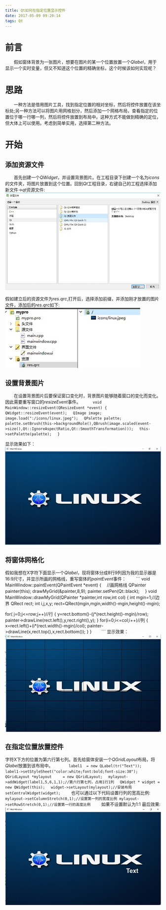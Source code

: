 ```yaml
---
title: Qt如何在指定位置显示控件
date: 2017-05-09 09:20:14
tags: Qt
---
```

# 前言
　　假如窗体背景为一张图片，想要在图片的某一个位置放置一个*Qlabel*，用于显示一个实时变量，但又不知道这个位置的精确坐标，这个时候该如何实现呢？
# 思路
　　一种方法是借用图片工具，找到指定位置的相对坐标，然后将控件放置在该坐标处;另一种方法可以将图片用网格划分，然后添加一个网格布局，查看指定的位置位于哪一行哪一列，然后将控件放置到布局中。这种方式不能做到精确的定位，但大体上可以使用。考虑到简单实用，选择第二种方法。
# 开始
## 添加资源文件
　　首先创建一个*QWidget*，并设置背景图片。在工程目录下创建一个名为*icons*的文件夹，将图片放置到这个位置。回到*Qt*工程目录，右键自己的工程选择添加新文件->*qt*资源文件: ![Alt text](qt-widget-designated-location/qrc.jpg)

假如建立后的资源文件为*res.qrc*,打开后，选择添加前缀，并添加刚才放置的图片文件，添加后的*res.qrc*如下:![Alt text](qt-widget-designated-location/res-qrc.jpg)
## 设置背景图片
　　在设置背景图片后要保证窗口变化时，背景图片能够随着窗口的变化而变化。因此需要重写窗口的*resizeEvent*事件。
　　```
void MainWindow::resizeEvent(QResizeEvent *event)
{
　QWidget::resizeEvent(event);
　QImage image;
　image.load(":/icons/linux.jpeg");
　QPalette palette;
　palette.setBrush(this->backgroundRole(),QBrush(image.scaled(event->size(),Qt::IgnoreAspectRatio,Qt::SmoothTransformation)));
　this->setPalette(palette);
　}
　　```
<!--more-->
显示效果如下：![Alt text](qt-widget-designated-location/linux.jpg)
## 将窗体网格化
假如我想在X字符下面显示一个*Qlabel*，现将窗体分成8行9列因为我的显示器是16:9尺寸，并显示所画的网格线，重写窗体的*paintEvent*事件：
　　```
 void MainWindow::paintEvent(QPaintEvent *event)
 {
　//画网格线
  QPainter painter(this);
  drawMyGrid(&painter,8,9);
  painter.setPen(Qt::black);
　}
 void MainWindow::drawMyGrid(QPainter *painter,int row,int col)
 {
  int mgin=1;//边界
  QRect rect;
  int i,j,x,y;
  rect=QRect(mgin,mgin,width()-mgin,height()-mgin);

  for( j=0;j<=row;j++)//行
  {
   y=rect.bottom()-(j*(rect.height()-mgin)/row);
   painter->drawLine(rect.left(),y,rect.right(),y);
  }
  for(i=0;i<=col;i++)//列
  {
   x=rect.left()+(i*(rect.width()-mgin)/col);
   painter->drawLine(x,rect.top(),x,rect.bottom());
  }
}
　　```
显示效果：![Alt text](qt-widget-designated-location/grid.jpg)
## 在指定位置放置控件
字符X下方的位置为第六行第七列。首先给窗体安装一个*QGridLayout*布局，将*Qlabel*放置到该布局中。
　　```
　label1  = new QLabel(tr("Text"));
　label1->setStyleSheet("color:white;font:bold;font-size:30");
　QGridLayout *mylayout     = new QGridLayout;
　mylayout->addWidget(label1,5,6,1,1);//第六行第七列，占用1行1列
　QWidget * widget = new QWidget(this);
　widget->setLayout(mylayout);//安装布局
　setCentralWidget(widget);
　　```
也可以通过以下代码设置行列的宽高比例:
　　```
 mylayout->setColumnStretch(0,1);//设置第一列的宽度比例
 mylayout->setRowStretch(0,1);//设置第一行的高度比例
　　```
如果不设置默认为1:1
最后效果:![Alt text](qt-widget-designated-location/final.jpg)

